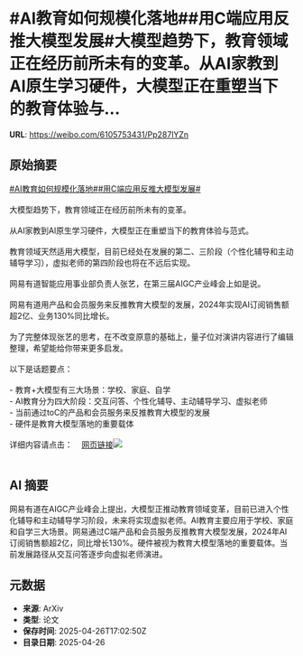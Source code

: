 # #AI教育如何规模化落地##用C端应用反推大模型发展#大模型趋势下，教育领域正在经历前所未有的变革。从AI家教到AI原生学习硬件，大模型正在重塑当下的教育体验与...

**URL**: https://weibo.com/6105753431/Pp287lYZn

## 原始摘要

<a href="https://m.weibo.cn/search?containerid=231522type%3D1%26t%3D10%26q%3D%23AI%E6%95%99%E8%82%B2%E5%A6%82%E4%BD%95%E8%A7%84%E6%A8%A1%E5%8C%96%E8%90%BD%E5%9C%B0%23&amp;extparam=%23AI%E6%95%99%E8%82%B2%E5%A6%82%E4%BD%95%E8%A7%84%E6%A8%A1%E5%8C%96%E8%90%BD%E5%9C%B0%23" data-hide=""><span class="surl-text">#AI教育如何规模化落地#</span></a><a href="https://m.weibo.cn/search?containerid=231522type%3D1%26t%3D10%26q%3D%23%E7%94%A8C%E7%AB%AF%E5%BA%94%E7%94%A8%E5%8F%8D%E6%8E%A8%E5%A4%A7%E6%A8%A1%E5%9E%8B%E5%8F%91%E5%B1%95%23&amp;extparam=%23%E7%94%A8C%E7%AB%AF%E5%BA%94%E7%94%A8%E5%8F%8D%E6%8E%A8%E5%A4%A7%E6%A8%A1%E5%9E%8B%E5%8F%91%E5%B1%95%23" data-hide=""><span class="surl-text">#用C端应用反推大模型发展#</span></a><br><br>大模型趋势下，教育领域正在经历前所未有的变革。<br><br>从AI家教到AI原生学习硬件，大模型正在重塑当下的教育体验与范式。<br><br>教育领域天然适用大模型，目前已经处在发展的第二、三阶段（个性化辅导和主动辅导学习），虚拟老师的第四阶段也将在不远后实现。<br><br>网易有道智能应用事业部负责人张艺，在第三届AIGC产业峰会上如是说。<br><br>网易有道用产品和会员服务来反推教育大模型的发展，2024年实现AI订阅销售额超2亿、业务130%同比增长。<br><br>为了完整体现张艺的思考，在不改变原意的基础上，量子位对演讲内容进行了编辑整理，希望能给你带来更多启发。<br><br>以下是话题要点：<br><br>- 教育+大模型有三大场景：学校、家庭、自学<br>- AI教育分为四大阶段：交互问答、个性化辅导、主动辅导学习、虚拟老师<br>- 当前通过toC的产品和会员服务来反推教育大模型的发展<br>- 硬件是教育大模型落地的重要载体<br><br>详细内容请点击：<a href="https://weibo.cn/sinaurl?u=https%3A%2F%2Fmp.weixin.qq.com%2Fs%2Fed5em1p92rvIhpTs_1huRw" data-hide=""><span class="url-icon"><img style="width: 1rem;height: 1rem" src="https://h5.sinaimg.cn/upload/2015/09/25/3/timeline_card_small_web_default.png" referrerpolicy="no-referrer"></span><span class="surl-text">网页链接</span></a><img style="" src="https://tvax3.sinaimg.cn/large/006Fd7o3gy1i0u4bnwshqj30zk0npq4a.jpg" referrerpolicy="no-referrer"><br><br>

## AI 摘要

网易有道在AIGC产业峰会上提出，大模型正推动教育领域变革，目前已进入个性化辅导和主动辅导学习阶段，未来将实现虚拟老师。AI教育主要应用于学校、家庭和自学三大场景。网易通过C端产品和会员服务反推教育大模型发展，2024年AI订阅销售额超2亿，同比增长130%。硬件被视为教育大模型落地的重要载体。当前发展路径从交互问答逐步向虚拟老师演进。

## 元数据

- **来源**: ArXiv
- **类型**: 论文
- **保存时间**: 2025-04-26T17:02:50Z
- **目录日期**: 2025-04-26
